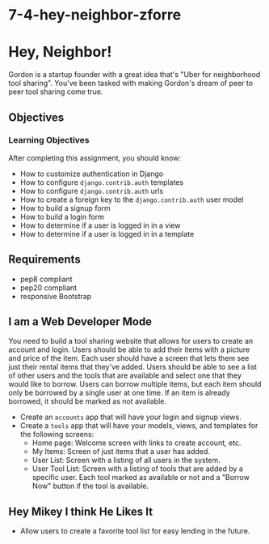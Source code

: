 # 7-4-hey-neighbor-zforre
# Hey, Neighbor!
Gordon is a startup founder with a great idea that's "Uber for neighborhood tool sharing".
You've been tasked with making Gordon's dream of peer to peer tool sharing come true.
## Objectives
### Learning Objectives
After completing this assignment, you should know:
 * How to customize authentication in Django
 * How to configure `django.contrib.auth` templates
 * How to configure `django.contrib.auth` urls
 * How to create a foreign key to the `django.contrib.auth` user model
 * How to build a signup form
 * How to build a login form
 * How to determine if a user is logged in in a view
 * How to determine if a user is logged in in a template
## Requirements
* pep8 compliant 
* pep20 compliant
* responsive Bootstrap
## I am a Web Developer Mode
You need to build a tool sharing website that allows for users to create an account and login. Users should be able to add their items with a picture and price of the item.
Each user should have a screen that lets them see just their rental items that they've added.
Users should be able to see a list of other users and the tools that are available and select one that they would like to borrow. Users can borrow multiple items, but each item should only be borrowed by a single user at one time.
If an item is already borrowed, it should be marked as not available.
 * Create an `accounts` app that will have your login and signup views.
 * Create a `tools` app that will have your models, views, and templates for the following screens:
 	* Home page: Welcome screen with links to create account, etc.
 	* My Items: Screen of just items that a user has added.
 	* User List: Screen with a listing of all users in the system.
 	* User Tool List: Screen with a listing of tools that are added by a specific user. Each tool marked as available or not and a "Borrow Now" button if the tool is available.
## Hey Mikey I think He Likes It
* Allow users to create a favorite tool list for easy lending in the future.